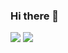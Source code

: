 ### Hi there 👋
![](https://raw.githubusercontent.com/baratihd/MyStats/master/generated/overview.svg#gh-dark-mode-only)
![](https://raw.githubusercontent.com/baratihd/MyStats/master/generated/languages.svg#gh-dark-mode-only)
<!--
**baratihd/baratihd** is a ✨ _special_ ✨ repository because its `README.md` (this file) appears on your GitHub profile.

Here are some ideas to get you started:

- 🔭 I’m currently working on ...
- 🌱 I’m currently learning ...
- 👯 I’m looking to collaborate on ...
- 🤔 I’m looking for help with ...
- 💬 Ask me about ...
- 📫 How to reach me: ...
- 😄 Pronouns: ...
- ⚡ Fun fact: ...
-->
